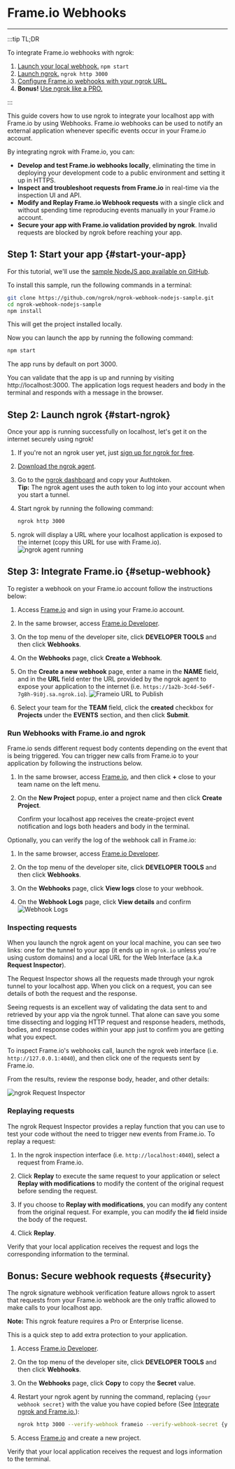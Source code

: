 # Frame.io Webhooks
------------

:::tip TL;DR

To integrate Frame.io webhooks with ngrok:
1. [Launch your local webhook.](#start-your-app) `npm start`
1. [Launch ngrok.](#start-ngrok) `ngrok http 3000`
1. [Configure Frame.io webhooks with your ngrok URL.](#setup-webhook)
1. **Bonus!** [Use ngrok like a PRO.](#security)

:::


This guide covers how to use ngrok to integrate your localhost app with Frame.io by using Webhooks.
Frame.io webhooks can be used to notify an external application whenever specific events occur in your Frame.io account. 

By integrating ngrok with Frame.io, you can:

- **Develop and test Frame.io webhooks locally**, eliminating the time in deploying your development code to a public environment and setting it up in HTTPS.
- **Inspect and troubleshoot requests from Frame.io** in real-time via the inspection UI and API.
- **Modify and Replay Frame.io Webhook requests** with a single click and without spending time reproducing events manually in your Frame.io account.
- **Secure your app with Frame.io validation provided by ngrok**. Invalid requests are blocked by ngrok before reaching your app.


## **Step 1**: Start your app {#start-your-app}

For this tutorial, we'll use the [sample NodeJS app available on GitHub](https://github.com/ngrok/ngrok-webhook-nodejs-sample). 

To install this sample, run the following commands in a terminal:

```bash
git clone https://github.com/ngrok/ngrok-webhook-nodejs-sample.git
cd ngrok-webhook-nodejs-sample
npm install
```

This will get the project installed locally.

Now you can launch the app by running the following command: 

```bash
npm start
```

The app runs by default on port 3000. 

You can validate that the app is up and running by visiting http://localhost:3000. The application logs request headers and body in the terminal and responds with a message in the browser.


## **Step 2**: Launch ngrok {#start-ngrok}

Once your app is running successfully on localhost, let's get it on the internet securely using ngrok! 

1. If you're not an ngrok user yet, just [sign up for ngrok for free](https://ngrok.com/signup).

1. [Download the ngrok agent](https://ngrok.com/download).

1. Go to the [ngrok dashboard](https://dashboard.ngrok.com) and copy your Authtoken. <br />
    **Tip:** The ngrok agent uses the auth token to log into your account when you start a tunnel.
    
1. Start ngrok by running the following command:
    ```bash
    ngrok http 3000
    ```

1. ngrok will display a URL where your localhost application is exposed to the internet (copy this URL for use with Frame.io).
    ![ngrok agent running](/img/integrations/launch_ngrok_tunnel.png)


## **Step 3**: Integrate Frame.io {#setup-webhook}

To register a webhook on your Frame.io account follow the instructions below:

1. Access [Frame.io](https://frame.io/) and sign in using your Frame.io account.

1. In the same browser, access [Frame.io Developer](https://developer.frame.io/).

1. On the top menu of the developer site, click **DEVELOPER TOOLS** and then click **Webhooks**.

1. On the **Webhooks** page, click **Create a Webhook**.

1. On the **Create a new webhook** page, enter a name in the **NAME** field, and in the **URL** field enter the URL provided by the ngrok agent to expose your application to the internet (i.e. `https://1a2b-3c4d-5e6f-7g8h-9i0j.sa.ngrok.io`).
    ![Frameio URL to Publish](img/ngrok_url_configuration_frameio.png)

1. Select your team for the **TEAM** field, click the **created** checkbox for **Projects** under the **EVENTS** section, and then click **Submit**.


### Run Webhooks with Frame.io and ngrok

Frame.io sends different request body contents depending on the event that is being triggered.
You can trigger new calls from Frame.io to your application by following the instructions below.

1. In the same browser, access [Frame.io](https://frame.io/), and then click **+** close to your team name on the left menu.

1. On the **New Project** popup, enter a project name and then click **Create Project**.

    Confirm your localhost app receives the create-project event notification and logs both headers and body in the terminal.

Optionally, you can verify the log of the webhook call in Frame.io:

1. In the same browser, access [Frame.io Developer](https://developer.frame.io/).

1. On the top menu of the developer site, click **DEVELOPER TOOLS** and then click **Webhooks**.

1. On the **Webhooks** page, click **View logs** close to your webhook.

1. On the **Webhook Logs** page, click **View details** and confirm 
    ![Webhook Logs](img/ngrok_logs_frameio.png)


### Inspecting requests

When you launch the ngrok agent on your local machine, you can see two links: one for the tunnel to your app (it ends up in `ngrok.io` unless you're using custom domains) and a local URL for the Web Interface (a.k.a **Request Inspector**).

The Request Inspector shows all the requests made through your ngrok tunnel to your localhost app. When you click on a request, you can see details of both the request and the response.

Seeing requests is an excellent way of validating the data sent to and retrieved by your app via the ngrok tunnel. That alone can save you some time dissecting and logging HTTP request and response headers, methods, bodies, and response codes within your app just to confirm you are getting what you expect.

To inspect Frame.io's webhooks call, launch the ngrok web interface (i.e. `http://127.0.0.1:4040`), and then click one of the requests sent by Frame.io.

From the results, review the response body, header, and other details:

![ngrok Request Inspector](img/ngrok_introspection_frameio_webhooks.png)


### Replaying requests

The ngrok Request Inspector provides a replay function that you can use to test your code without the need to trigger new events from Frame.io. To replay a request:

1. In the ngrok inspection interface (i.e. `http://localhost:4040`), select a request from Frame.io.

1. Click **Replay** to execute the same request to your application or select **Replay with modifications** to modify the content of the original request before sending the request.

1. If you choose to **Replay with modifications**, you can modify any content from the original request. For example, you can modify the **id** field inside the body of the request.

1. Click **Replay**.

Verify that your local application receives the request and logs the corresponding information to the terminal.


## **Bonus**: Secure webhook requests {#security}

The ngrok signature webhook verification feature allows ngrok to assert that requests from your Frame.io webhook are the only traffic allowed to make calls to your localhost app.

**Note:** This ngrok feature requires a Pro or Enterprise license.

This is a quick step to add extra protection to your application.

1. Access [Frame.io Developer](https://developer.frame.io/).

1. On the top menu of the developer site, click **DEVELOPER TOOLS** and then click **Webhooks**.

1. On the **Webhooks** page, click **Copy** to copy the **Secret** value.

1. Restart your ngrok agent by running the command, replacing `{your webhook secret}` with the value you have copied before (See [Integrate ngrok and Frame.io.](#setup-webhook)):
    ```bash
    ngrok http 3000 --verify-webhook frameio --verify-webhook-secret {your webhook secret}
    ```

1. Access [Frame.io](https://frame.io/) and create a new project.

Verify that your local application receives the request and logs information to the terminal.
